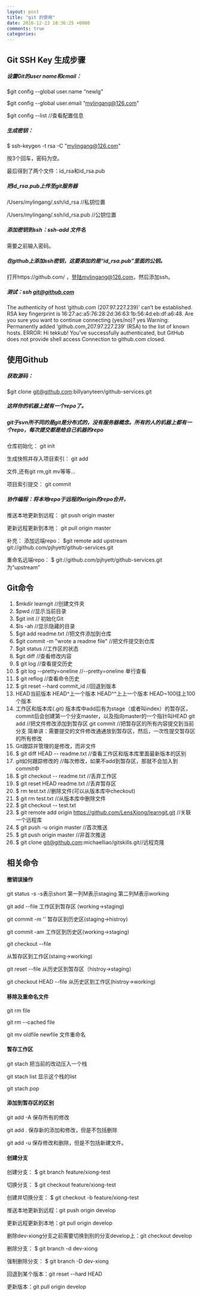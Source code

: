 ```yaml
---
layout: post
title: "git 的使用"
date: 2016-12-23 18:36:25 +0800
comments: true
categories:
---
```

## Git SSH Key 生成步骤

##### 设置Git的user name和email：

$git config --global user.name “newlg"

$git config --global user.email “mylingang@126.com"

$git config --list //查看配置信息

#####  生成密钥：

$ ssh-keygen -t rsa -C "mylingang@126.com"

按3个回车，密码为空。

最后得到了两个文件：id_rsa和id_rsa.pub

#####  把id_rsa.pub上传至git服务器

/Users/mylingang/.ssh/id_rsa //私钥位置

/Users/mylingang/.ssh/id_rsa.pub //公钥位置

#####  添加密钥到ssh：ssh-add 文件名

需要之前输入密码。

##### 在github上添加ssh密钥，这要添加的是“id_rsa.pub”里面的公钥。
打开https://github.com/ ，登陆mylingang@126.com，然后添加ssh。

##### 测试：ssh git@github.com
The authenticity of host ‘github.com (207.97.227.239)’ can’t be established.
RSA key fingerprint is 16:27:ac:a5:76:28:2d:36:63:1b:56:4d:eb:df:a6:48.
Are you sure you want to continue connecting (yes/no)? yes
Warning: Permanently added ‘github.com,207.97.227.239′ (RSA) to the list of known hosts.
ERROR: Hi tekkub! You’ve successfully authenticated, but GitHub does not provide shell access
Connection to github.com closed.




## 使用Github

##### 获取源码：
$git clone git@github.com:billyanyteen/github-services.git

##### 这样你的机器上就有一个repo了。
##### git于svn所不同的是git是分布式的，没有服务器概念。所有的人的机器上都有一个repo，每次提交都是给自己机器的repo
仓库初始化：
git init

生成快照并存入项目索引：
git add

文件,还有git rm,git mv等等…

项目索引提交：
git commit

##### 协作编程：将本地repo于远程的origin的repo合并，

推送本地更新到远程：
git push origin master

更新远程更新到本地：
git pull origin master

补充：
添加远端repo：
$git remote add upstream git://github.com/pjhyett/github-services.git

重命名远端repo：
$ git://github.com/pjhyett/github-services.git为“upstream”

## Git命令

1. $mkdir learngit //创建文件夹
2. $pwd //显示当前目录
3. $git init // 初始化Git
4. $ls -ah //显示隐藏的目录
5. $git add readme.txt //把文件添加到仓库
6. $git commit -m "wrote a readme file" //把文件提交到仓库
7. $git status //工作区的状态
8. $git diff //查看修改内容
9. $ git log //查看提交历史
10. $ git log --pretty=oneline //--pretty=oneline 单行查看
11. $ git reflog //查看命令历史
12. $ git reset --hard commit_id //回退到版本
13. HEAD当前版本 HEAD^上一个版本 HEAD^^上上一个版本 HEAD~100往上100个版本
14. 工作区和版本库(.git)
版本库中add后有为stage（或者叫index）的暂存区，commit后会创建第一个分支master，以及指向master的一个指针叫HEAD
git add //把文件修改添加到暂存区
git commit //把暂存区的所有内容提交到当前分支
简单讲：需要提交的文件修改通通放到暂存区，然后，一次性提交暂存区的所有修改
15. Git跟踪并管理的是修改，而非文件
16. $ git diff HEAD -- readme.txt //查看工作区和版本库里面最新版本的区别
17. git如何跟踪修改的 //每次修改，如果不add到暂存区，那就不会加入到commit中
18. $ git checkout -- readme.txt //丢弃工作区
19. $ git reset HEAD readme.txt //丢弃暂存区
20. $ rm test.txt //删除文件(可以从版本库中checkout)
21. $ git rm test.txt //从版本库中删除文件
22. $ git checkout -- test.txt
23. $ git remote add origin https://github.com/LensXiong/learngit.git //关联一个远程库
24. $ git push -u origin master //首次推送
25. $ git push origin master //非首次推送
26. $ git clone git@github.com:michaelliao/gitskills.git//远程克隆
## 相关命令

#### 撤销误操作

git status -s  -s表示short 第一列M表示staging 第二列M表示working

git add --file 工作区到暂存区 (working->staging)

git commit -m '' 暂存区到历史区(staging->histroy)

git commit -am 工作区到历史区(working->staging)

git checkout --file

从暂存区到工作区(staing->working)

git reset --file 从历史区到暂存区（histroy->staging）

git checkout HEAD --file 从历史区到工作区(histroy->working)
#### 移除及重命名文件

git rm file

git rm --cached file  

git mv oldfile newfile 文件重命名
#### 暂存工作区

git stach 把当前的改动压入一个栈

git stach list 显示这个栈的list

git  stach pop
#### 添加到暂存区的区别

git add -A   保存所有的修改

git add .    保存新的添加和修改，但是不包括删除

git add -u   保存修改和删除，但是不包括新建文件。
####  创建分支

创建分支： $ git branch feature/xiong-test

切换分支： $ git checkout feature/xiong-test

创建并切换分支： $ git checkout -b feature/xiong-test

推送本地更新到远程：git push origin develop

更新远程更新到本地：git pull origin develop

删除dev-xiong分支之前需要切换到别的分支develop上：git checkout develop

删除分支： $ git branch -d dev-xiong

强制删除分支： $ git branch -D dev-xiong

回退到某个版本：git reset --hard HEAD

更新版本：git pull origin develop
